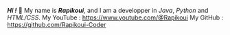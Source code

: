 ***Hi !*** 👋
My name is ***Rapikoui***, and I am a developper in *Java*, *Python* and *HTML/CSS*.
My YouTube :
https://www.youtube.com/@Rapikoui
My GitHub :
https://github.com/Rapikoui-Coder
